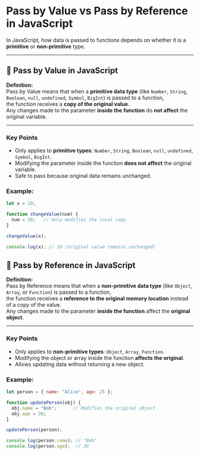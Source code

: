 # Pass by Value vs Pass by Reference in JavaScript

In JavaScript, how data is passed to functions depends on whether it is a **primitive** or **non-primitive** type.

---
## 🔹 Pass by Value in JavaScript

**Definition:**  
Pass by Value means that when a **primitive data type** (like `Number`, `String`, `Boolean`, `null`, `undefined`, `Symbol`, `BigInt`) is passed to a function,  
the function receives a **copy of the original value**.  
Any changes made to the parameter **inside the function** do **not affect** the original variable.

---

### Key Points
- Only applies to **primitive types**: `Number`, `String`, `Boolean`, `null`, `undefined`, `Symbol`, `BigInt`.  
- Modifying the parameter inside the function **does not affect** the original variable.  
- Safe to pass because original data remains unchanged.

### Example:

```js
let x = 10;

function changeValue(num) {
  num = 20;   // Only modifies the local copy
}

changeValue(x);

console.log(x); // 10 (original value remains unchanged)
```

## 🔹 Pass by Reference in JavaScript

**Definition:**  
Pass by Reference means that when a **non-primitive data type** (like `Object`, `Array`, or `Function`) is passed to a function,  
the function receives a **reference to the original memory location** instead of a copy of the value.  
Any changes made to the parameter **inside the function** affect the **original object**.

---

### Key Points
- Only applies to **non-primitive types**: `Object`, `Array`, `Function`.  
- Modifying the object or array inside the function **affects the original**.  
- Allows updating data without returning a new object.

### Example:

```js
let person = { name: "Alice", age: 25 };

function updatePerson(obj) {
  obj.name = "Bob";      // Modifies the original object
  obj.age = 30;
}

updatePerson(person);

console.log(person.name); // "Bob"
console.log(person.age);  // 30
```